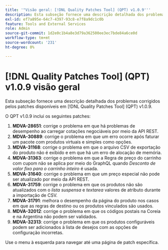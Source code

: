 ```yaml
---
title: '"Visão geral: [!DNL Quality Patches Tool] (QPT) v1.0.9'''
description: Esta subseção fornece uma descrição detalhada dos problemas corrigidos pelos patches disponíveis em [!DNL Quality Patches Tool] (QPT) v1.0.9.
exl-id: ef7a895e-64c7-4397-93c8-e7f8a9dc1c0b
feature: Tools and External Services
role: Admin
source-git-commit: 1d2e0c1b4a8e3d79a362500ee3ec7bde84a6ce0d
workflow-type: tm+mt
source-wordcount: '231'
ht-degree: 0%

---
```


# [!DNL Quality Patches Tool] (QPT) v1.0.9 visão geral

Esta subseção fornece uma descrição detalhada dos problemas corrigidos pelos patches disponíveis em [!DNL Quality Patches Tool] (QPT) v1.0.9.

O QPT v1.0.9 inclui os seguintes patches:

1. **MDVA-28651**: corrige o problema em que há problemas de desempenho ao carregar cotações negociáveis por meio da API REST.
1. **MDVA-30889**: corrige o problema em que um erro ocorre após faturar um pacote com produtos virtuais e simples como opções.
1. **MDVA-31168**: corrige o problema em que o arquivo CSV de exportação do produto não é exibido e em que há um erro de alocação de memória.
1. **MDVA-31363**: corrige o problema em que a Regra de preço do carrinho com cupom não se aplica por meio do GraphQL quando *Desconto de valor fixo para o carrinho inteiro* é usada.
1. **MDVA-31640**: corrige o problema em que um preço especial não pode ser atualizado por meio da API REST.
1. **MDVA-31759**: corrige o problema em que os produtos não são atualizados com o *lista suspensa* e *textarea* valores de atributo durante a importação de CSV.
1. **MDVA-31791**: melhora o desempenho da página do produto nos casos em que as regras de destino ou os produtos vinculados são usados.
1. **MDVA-32012**: corrige o problema em que os códigos postais na Coreia e na Argentina não podem ser validados.
1. **MDVA-32313**: corrige o problema em que os produtos configuráveis podem ser adicionados à lista de desejos com as opções de configuração incorretas.

Use o menu à esquerda para navegar até uma página de patch específica.
